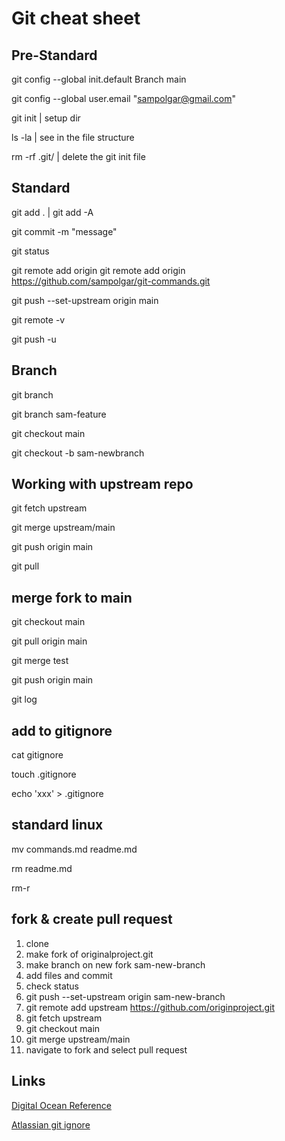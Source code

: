 # Git cheat sheet

## Pre-Standard
git config --global init.default Branch main

git config --global user.email "sampolgar@gmail.com"

git init | setup dir

ls -la | see in the file structure

rm -rf .git/ | delete the git init file


## Standard

git add . | git add -A

git commit  -m "message"

git status

git remote add origin git remote add origin https://github.com/sampolgar/git-commands.git 

git push --set-upstream origin main

git remote -v

git push -u

## Branch
git branch

git branch sam-feature

git checkout main

git checkout -b sam-newbranch


## Working with upstream repo
git fetch upstream

git merge upstream/main

git push origin main

git pull

## merge fork to main
git checkout main

git pull origin main

git merge test

git push origin main

git log

## add to gitignore
cat gitignore

touch .gitignore

echo 'xxx' > .gitignore

## standard linux

mv commands.md readme.md

rm readme.md

rm-r

## fork & create pull request
1. clone
2. make fork of originalproject.git
3. make branch on new fork sam-new-branch
3. add files and commit
4. check status
5. git push --set-upstream origin sam-new-branch
6. git remote add upstream https://github.com/originproject.git
7. git fetch upstream
8. git checkout main
9. git merge upstream/main
10. navigate to fork and select pull request

## Links
[Digital Ocean Reference](https://www.digitalocean.com/community/cheatsheets/how-to-use-git-a-reference-guide)

[Atlassian git ignore](https://www.atlassian.com/git/tutorials/saving-changes/gitignore#git-ignore-patterns)
